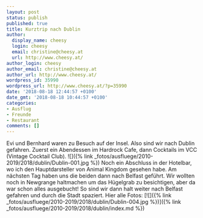 ```yaml
---
layout: post
status: publish
published: true
title: Kurztrip nach Dublin
author:
  display_name: cheesy
  login: cheesy
  email: christine@cheesy.at
  url: http://www.cheesy.at/
author_login: cheesy
author_email: christine@cheesy.at
author_url: http://www.cheesy.at/
wordpress_id: 35990
wordpress_url: http://www.cheesy.at/?p=35990
date: '2018-08-18 12:44:57 +0100'
date_gmt: '2018-08-18 10:44:57 +0100'
categories:
- Ausflug
- Freunde
- Restaurant
comments: []
---
```

Evi und Bernhard waren zu Besuch auf der Insel. Also sind wir nach Dublin gefahren. Zuerst ein Abendessen im Hardrock Cafe, dann Cocktails im VCC (Vintage Cocktail Club).
![]({% link _fotos/ausfluege/2010-2019/2018/dublin/Dublin-001.jpg %})
Noch ein Abschluss in der Hotelbar, wo ich den Hauptdarsteller von Animal Kingdom gesehen habe.
Am nächsten Tag haben uns die beiden dann nach Belfast geführt. Wir wollten noch in Newgrange haltmachen um das Hügelgrab zu besichtigen, aber da war schon alles ausgebucht! So sind wir dann halt weiter nach Belfast gefahren und durch die Stadt spaziert.
Hier alle Fotos:
[![]({% link _fotos/ausfluege/2010-2019/2018/dublin/Dublin-004.jpg %})]({% link _fotos/ausfluege/2010-2019/2018/dublin/index.md %})
